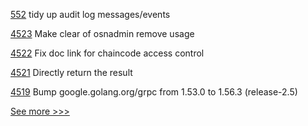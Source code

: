 
[552](https://github.com/hyperledger-labs/fabric-operations-console/pull/552) tidy up audit log messages/events

[4523](https://github.com/hyperledger/fabric/pull/4523) Make clear of osnadmin remove usage

[4522](https://github.com/hyperledger/fabric/pull/4522) Fix doc link for chaincode access control

[4521](https://github.com/hyperledger/fabric/pull/4521) Directly return the result

[4519](https://github.com/hyperledger/fabric/pull/4519) Bump google.golang.org/grpc from 1.53.0 to 1.56.3 (release-2.5)


[See more >>>](https://start-here.hyperledger.org/pull-requests)
